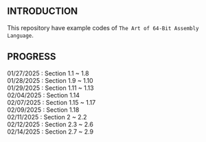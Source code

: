 ## INTRODUCTION
This repository have example codes of `The Art of 64-Bit Assembly Language`.

## PROGRESS
01/27/2025 : Section 1.1 ~ 1.8  
01/28/2025 : Section 1.9 ~ 1.10  
01/29/2025 : Section 1.11 ~ 1.13  
02/04/2025 : Section 1.14  
02/07/2025 : Section 1.15 ~ 1.17  
02/09/2025 : Section 1.18  
02/11/2025 : Section 2 ~ 2.2  
02/12/2025 : Section 2.3 ~ 2.6  
02/14/2025 : Section 2.7 ~ 2.9